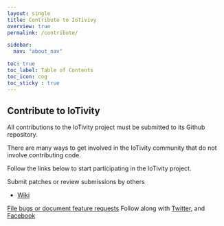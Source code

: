```yaml
---
layout: single
title: Contribute to IoTivivy
overview: true
permalink: /contribute/

sidebar:
  nav: "about_nav"

toc: true
toc_label: Table of Contents
toc_icon: cog
toc_sticky : true
---
```


## Contribute to IoTivity

All contributions to the IoTivity project must be submitted to its Github repository.

There are many ways to get involved in the IoTivity community that do not involve contributing code.

Follow the links below to start participating in the IoTivity project.

Submit patches or review submissions by others

* [Wiki](https://github.com/iotivity/iotivity-lite/wiki)

[File bugs or document feature requests](https://github.com/iotivity/iotivity-lite/issues)
Follow along with [Twitter](https://twitter.com/IoTivity), and [Facebook](https://www.facebook.com/iotivity)
